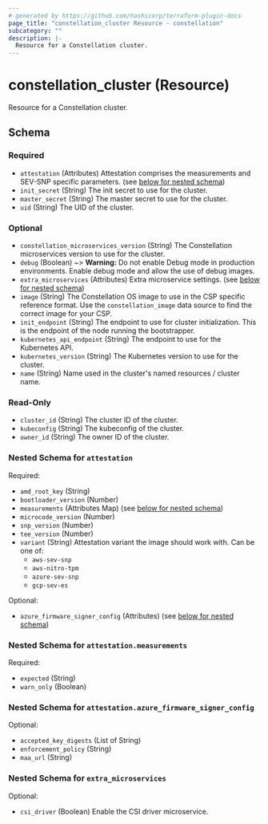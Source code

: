 ```yaml
---
# generated by https://github.com/hashicorp/terraform-plugin-docs
page_title: "constellation_cluster Resource - constellation"
subcategory: ""
description: |-
  Resource for a Constellation cluster.
---
```


# constellation_cluster (Resource)

Resource for a Constellation cluster.



<!-- schema generated by tfplugindocs -->
## Schema

### Required

- `attestation` (Attributes) Attestation comprises the measurements and SEV-SNP specific parameters. (see [below for nested schema](#nestedatt--attestation))
- `init_secret` (String) The init secret to use for the cluster.
- `master_secret` (String) The master secret to use for the cluster.
- `uid` (String) The UID of the cluster.

### Optional

- `constellation_microservices_version` (String) The Constellation microservices version to use for the cluster.
- `debug` (Boolean) ~> **Warning:** Do not enable Debug mode in production environments.
Enable debug mode and allow the use of debug images.
- `extra_microservices` (Attributes) Extra microservice settings. (see [below for nested schema](#nestedatt--extra_microservices))
- `image` (String) The Constellation OS image to use in the CSP specific reference format. Use the `constellation_image` data source to find the correct image for your CSP.
- `init_endpoint` (String) The endpoint to use for cluster initialization. This is the endpoint of the node running the bootstrapper.
- `kubernetes_api_endpoint` (String) The endpoint to use for the Kubernetes API.
- `kubernetes_version` (String) The Kubernetes version to use for the cluster.
- `name` (String) Name used in the cluster's named resources / cluster name.

### Read-Only

- `cluster_id` (String) The cluster ID of the cluster.
- `kubeconfig` (String) The kubeconfig of the cluster.
- `owner_id` (String) The owner ID of the cluster.

<a id="nestedatt--attestation"></a>
### Nested Schema for `attestation`

Required:

- `amd_root_key` (String)
- `bootloader_version` (Number)
- `measurements` (Attributes Map) (see [below for nested schema](#nestedatt--attestation--measurements))
- `microcode_version` (Number)
- `snp_version` (Number)
- `tee_version` (Number)
- `variant` (String) Attestation variant the image should work with. Can be one of:
  * `aws-sev-snp`
  * `aws-nitro-tpm`
  * `azure-sev-snp`
  * `gcp-sev-es`

Optional:

- `azure_firmware_signer_config` (Attributes) (see [below for nested schema](#nestedatt--attestation--azure_firmware_signer_config))

<a id="nestedatt--attestation--measurements"></a>
### Nested Schema for `attestation.measurements`

Required:

- `expected` (String)
- `warn_only` (Boolean)


<a id="nestedatt--attestation--azure_firmware_signer_config"></a>
### Nested Schema for `attestation.azure_firmware_signer_config`

Optional:

- `accepted_key_digests` (List of String)
- `enforcement_policy` (String)
- `maa_url` (String)



<a id="nestedatt--extra_microservices"></a>
### Nested Schema for `extra_microservices`

Optional:

- `csi_driver` (Boolean) Enable the CSI driver microservice.

